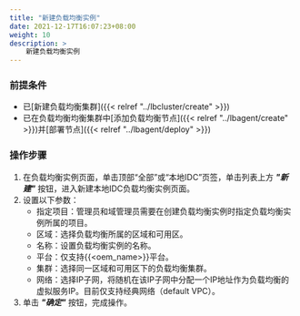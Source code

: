 ```yaml
---
title: "新建负载均衡实例"
date: 2021-12-17T16:07:23+08:00
weight: 10
description: >
    新建负载均衡实例
---
```


### 前提条件

- 已[新建负载均衡集群]({{< relref "../lbcluster/create" >}})
- 已在负载均衡均衡集群中[添加负载均衡节点]({{< relref "../lbagent/create" >}})并[部署节点]({{< relref "../lbagent/deploy" >}})

### 操作步骤

1. 在负载均衡实例页面，单击顶部“全部”或“本地IDC”页签，单击列表上方 **_"新建"_** 按钮，进入新建本地IDC负载均衡实例页面。
2. 设置以下参数：
    - 指定项目：管理员和域管理员需要在创建负载均衡实例时指定负载均衡实例所属的项目。
    - 区域：选择负载均衡所属的区域和可用区。
    - 名称：设置负载均衡实例的名称。
    - 平台：仅支持{{<oem_name>}}平台。
    - 集群：选择同一区域和可用区下的负载均衡集群。
    - 网络：选择IP子网，将随机在该IP子网中分配一个IP地址作为负载均衡的虚拟服务IP。目前仅支持经典网络（default VPC）。
3. 单击 **_"确定"_** 按钮，完成操作。